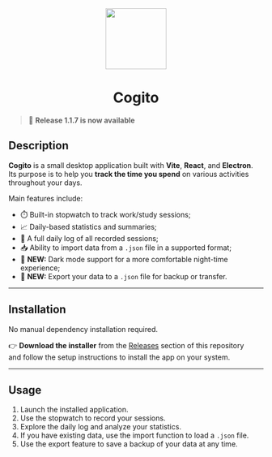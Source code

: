 <div align="center">

  <img src="https://github.com/user-attachments/assets/125cf250-859e-4eed-ade0-0e6592eba7e1" width="120"> 
</div>

<h1 align="center">Cogito</h1>

> 🎉 **Release 1.1.7 is now available** 

## Description

**Cogito** is a small desktop application built with **Vite**, **React**, and **Electron**.  
Its purpose is to help you **track the time you spend** on various activities throughout your days.

Main features include:

- ⏱️ Built-in stopwatch to track work/study sessions;
- 📈 Daily-based statistics and summaries;
- 📅 A full daily log of all recorded sessions;
- 📥 Ability to import data from a `.json` file in a supported format;
- 🌙 **NEW:** Dark mode support for a more comfortable night-time experience;
- 💾 **NEW:** Export your data to a `.json` file for backup or transfer.

---

## Installation

No manual dependency installation required.

👉 **Download the installer** from the [Releases](https://github.com/nothowstorygoes/cogito/releases) section of this repository  
and follow the setup instructions to install the app on your system.

---

## Usage

1. Launch the installed application.
2. Use the stopwatch to record your sessions.
3. Explore the daily log and analyze your statistics.
4. If you have existing data, use the import function to load a `.json` file.
5. Use the export feature to save a backup of your data at any time.
